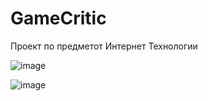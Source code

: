 # GameCritic

Проект по предметот Интернет Технологии

![image](https://user-images.githubusercontent.com/52272289/212509128-5e317a2a-22b6-4500-9343-4652ce699c2a.png)

![image](https://user-images.githubusercontent.com/52272289/212509500-055407eb-32a9-49b6-8fc6-ecc8d2f59dd4.png)
